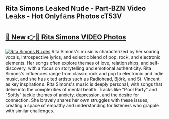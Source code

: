 ## Rita Simons Le𝚊ked N𝚞de - Part-BZN Video Le𝚊ks - Hot Onlyf𝚊ns Photos cT53V

# <h2><a href="http://ab94335.deff.icu/?id=Rita+Simons">🔗 New 👉🔴 Rita Simons VIDEO Photos</a></h2>

[![Rita Simons N𝚞des](https://i.imgur.com/rIISA9y.gif)](http://ab94335.deff.icu/?id=Rita+Simons)
Rita Simons's music is characterized by her soaring vocals, introspective lyrics, and eclectic blend of pop, rock, and electronic elements. Her songs often explore themes of love, relationships, and self-discovery, with a focus on storytelling and emotional authenticity. Rita Simons's influences range from classic rock and pop to electronic and indie music, and she has cited artists such as Radiohead, Björk, and St. Vincent as key inspirations. Rita Simons's music is deeply personal, with songs that delve into the complexities of mental health. Tracks like "Pool Party" and "Softly" tackle themes of anxiety, depression, and the desire for connection. She bravely shares her own struggles with these issues, creating a space of empathy and understanding for listeners who grapple with similar challenges.
